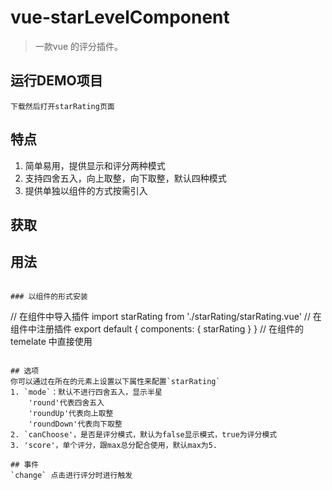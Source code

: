 # vue-starLevelComponent

> 一款vue 的评分插件。


## 运行DEMO项目

```
下载然后打开starRating页面
```
## 特点
1. 简单易用，提供显示和评分两种模式
2. 支持四舍五入，向上取整，向下取整，默认四种模式
3. 提供单独以组件的方式按需引入

## 获取


## 用法

```

### 以组件的形式安装
```
// 在组件中导入插件
import starRating from './starRating/starRating.vue'
// 在组件中注册插件
export default {
  components: { starRating }
}
// 在组件的 temelate 中直接使用
        <star-Rating
                :score=3.2
                :can-Choose=true
                :mode="roundUp"
                v-on:change="afterClick"
        ></star-Rating>
```

## 选项
你可以通过在所在的元素上设置以下属性来配置`starRating`
1. `mode`：默认不进行四舍五入，显示半星
    'round'代表四舍五入
    'roundUp'代表向上取整
    'roundDown'代表向下取整
2. `canChoose'，是否是评分模式，默认为false显示模式，true为评分模式
3. 'score'，单个评分，跟max总分配合使用，默认max为5.

## 事件
`change` 点击进行评分时进行触发

